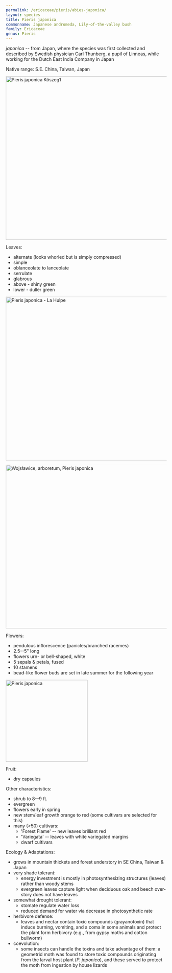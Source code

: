 ```yaml
---
permalink: /ericaceae/pieris/abies-japonica/
layout: species
title: Pieris japonica
commonname: Japanese andromeda, Lily-of-the-valley bush
family: Ericaceae
genus: Pieris
---
```


*japonica* -- from Japan, where the species was first collected and described by Swedish physician Carl Thunberg, a pupil of Linneas, while working for the Dutch East India Company in Japan

Native range: S.E. China, Taiwan, Japan

<a title="User:Syp / Public domain" href="https://commons.wikimedia.org/wiki/File:Pieris_japonica_K%C5%91szeg1.jpg"><img width="512" alt="Pieris japonica Kőszeg1" src="https://upload.wikimedia.org/wikipedia/commons/thumb/4/48/Pieris_japonica_K%C5%91szeg1.jpg/512px-Pieris_japonica_K%C5%91szeg1.jpg"></a>

Leaves:
  - alternate (looks whorled but is simply compressed)
  - simple
  - oblanceolate to lanceolate
  - serrulate
  - glabrous
  - above - shiny green
  - lower - duller green

<a title="Jean-Pol GRANDMONT / CC BY (https://creativecommons.org/licenses/by/3.0)" href="https://commons.wikimedia.org/wiki/File:Pieris_japonica_-_La_Hulpe.JPG"><img width="512" alt="Pieris japonica - La Hulpe" src="https://upload.wikimedia.org/wikipedia/commons/thumb/d/d2/Pieris_japonica_-_La_Hulpe.JPG/512px-Pieris_japonica_-_La_Hulpe.JPG"></a>

<a title="Aktron / Wikimedia Commons / CC BY (https://creativecommons.org/licenses/by/3.0)" href="https://commons.wikimedia.org/wiki/File:Wojs%C5%82awice,_arboretum,_Pieris_japonica.jpg"><img width="512" alt="Wojsławice, arboretum, Pieris japonica" src="https://upload.wikimedia.org/wikipedia/commons/thumb/7/7a/Wojs%C5%82awice%2C_arboretum%2C_Pieris_japonica.jpg/512px-Wojs%C5%82awice%2C_arboretum%2C_Pieris_japonica.jpg"></a>

Flowers:
  - pendulous inflorescence (panicles/branched racemes)
  - 2.5--5" long
  - flowers urn- or bell-shaped, white
  - 5 sepals & petals, fused
  - 10 stamens
  - bead-like flower buds are set in late summer for the following year

<a title="Peter Stevens from Seattle / CC BY (https://creativecommons.org/licenses/by/2.0)" href="https://commons.wikimedia.org/wiki/File:Pieris_japonica.jpg"><img width="256" alt="Pieris japonica" src="https://upload.wikimedia.org/wikipedia/commons/thumb/b/b7/Pieris_japonica.jpg/256px-Pieris_japonica.jpg"></a>

Fruit:
  - dry capsules

Other characteristics:
  - shrub to 8--9 ft.
  - evergreen
  - flowers early in spring
  - new stem/leaf growth orange to red (some cultivars are selected for this)
  - many (>50) cultivars:
    - 'Forest Flame' -- new leaves brilliant red
    - 'Variegata' -- leaves with white variegated margins
    - dwarf cultivars

Ecology & Adaptations:
  - grows in mountain thickets and forest understory in SE China, Taiwan & Japan
  - very shade tolerant:
    - energy investment is mostly in photosynthesizing structures (leaves) rather than woody stems
    - evergreen leaves capture light when deciduous oak and beech over-story does not have leaves
  - somewhat drought tolerant:
    - stomate regulate water loss
    - reduced demand for water via decrease in photosynthetic rate
  - herbivore defense:
    - leaves and nectar contain toxic compounds (grayanotoxin) that induce burning, vomiting, and a coma in some animals and protect the plant form herbivory (e.g., from gypsy moths and cotton bullworm)
  - coevolution:
    - some insects can handle the toxins and take advantage of them: a geometrid moth was found to store toxic compounds originating from the larval host plant (*P. japonica*), and these served to protect the moth from ingestion by house lizards
